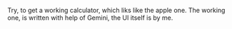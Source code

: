 Try, to get a working calculator, which liks like the apple one.
The working one, is written with help of Gemini, the UI itself is by me.
